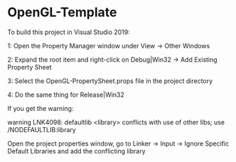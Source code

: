# OpenGL-Template

To build this project in Visual Studio 2019:

  1: Open the Property Manager window under View -> Other Windows
  
  2: Expand the root item and right-click on Debug|Win32 -> Add Existing Property Sheet
  
  3: Select the OpenGL-PropertySheet.props file in the project directory
  
  4: Do the same thing for Release|Win32
  
  
If you get the warning:

  warning LNK4098: defaultlib \<library\> conflicts with use of other libs; use /NODEFAULTLIB:library
  
Open the project properties window, go to Linker -> Input -> Ignore Specific Default Libraries and add the conflicting library
